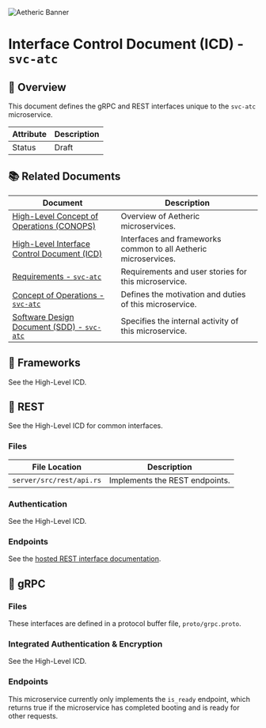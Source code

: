 ![Aetheric Banner](https://github.com/aetheric-oss/.github/blob/main/assets/doc-banner.png)

# Interface Control Document (ICD) - `svc-atc`

## :telescope: Overview

This document defines the gRPC and REST interfaces unique to the `svc-atc` microservice.

Attribute | Description
--- | ---
Status | Draft

## :books: Related Documents

Document | Description
--- | ---
[High-Level Concept of Operations (CONOPS)](https://github.com/aetheric-oss/se-services/blob/develop/docs/conops.md) | Overview of Aetheric microservices.
[High-Level Interface Control Document (ICD)](https://github.com/aetheric-oss/se-services/blob/develop/docs/icd.md)  | Interfaces and frameworks common to all Aetheric microservices.
[Requirements - `svc-atc`](https://nocodb.arrowair.com/dashboard/#/nc/view/1f06e270-d36d-41cb-85ea-25a5d5d60c77) | Requirements and user stories for this microservice.
[Concept of Operations - `svc-atc`](./conops.md) | Defines the motivation and duties of this microservice.
[Software Design Document (SDD) - `svc-atc`](./sdd.md) | Specifies the internal activity of this microservice.

## :hammer: Frameworks

See the High-Level ICD.

## :speech_balloon: REST

See the High-Level ICD for common interfaces.

### Files

| File Location | Description |
--- | ---
`server/src/rest/api.rs` | Implements the REST endpoints.

### Authentication

See the High-Level ICD.

### Endpoints

See the [hosted REST interface documentation](https://www.arrowair.com/docs/documentation/services/api/rest/develop).

## :speech_balloon: gRPC

### Files

These interfaces are defined in a protocol buffer file, `proto/grpc.proto`.

### Integrated Authentication & Encryption

See the High-Level ICD.

### Endpoints

This microservice currently only implements the `is_ready` endpoint, which returns true if the microservice has completed booting and is ready for other requests.
